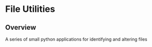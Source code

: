 # File Utilities
## Overview
A series of small python applications for identifying and altering files
